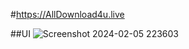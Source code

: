 #https://AllDownload4u.live

##UI
![Screenshot 2024-02-05 223603](https://github.com/codexharoon/MERN_Estate/assets/104395720/32973ed8-5a1f-4209-8f53-9bffd6f6db81)
